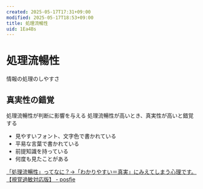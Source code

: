 ```yaml
---
created: 2025-05-17T17:31+09:00
modified: 2025-05-17T18:53+09:00
title: 処理流暢性
uid: 1Ea4Bs
---
```


# 処理流暢性

情報の処理のしやすさ

## 真実性の錯覚

処理流暢性が判断に影響を与える
処理流暢性が高いとき、真実性が高いと錯覚する

- 見やすいフォント、文字色で書かれている
- 平易な言葉で書かれている
- 前提知識を持っている
- 何度も見たことがある

[「処理流暢性」ってなに？→「わかりやすい＝真実」にみえてしまう心理です。【視覚過敏対応版】 - posfie](https://posfie.com/@CookDrake/p/OlPGHcB)